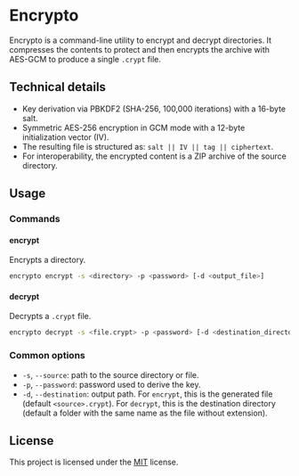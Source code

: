 # Encrypto

Encrypto is a command-line utility to encrypt and decrypt directories. It compresses the contents to protect and then encrypts the archive with AES-GCM to produce a single `.crypt` file.

## Technical details
- Key derivation via PBKDF2 (SHA-256, 100,000 iterations) with a 16-byte salt.
- Symmetric AES-256 encryption in GCM mode with a 12-byte initialization vector (IV).
- The resulting file is structured as: `salt || IV || tag || ciphertext`.
- For interoperability, the encrypted content is a ZIP archive of the source directory.

## Usage
### Commands

#### encrypt
Encrypts a directory.
```bash
encrypto encrypt -s <directory> -p <password> [-d <output_file>]
```

#### decrypt
Decrypts a `.crypt` file.
```bash
encrypto decrypt -s <file.crypt> -p <password> [-d <destination_directory>]
```

### Common options
- `-s`, `--source`: path to the source directory or file.
- `-p`, `--password`: password used to derive the key.
- `-d`, `--destination`: output path. For `encrypt`, this is the generated file (default `<source>.crypt`). For `decrypt`, this is the destination directory (default a folder with the same name as the file without extension).

## License

This project is licensed under the [MIT](LICENSE.md) license.
